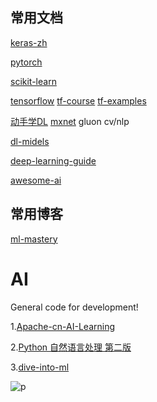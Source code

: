 ## 常用文档

[keras-zh](https://keras.io/zh/)

[pytorch](https://pytorch.apachecn.org/docs/1.0/#/)

[scikit-learn](https://sklearn.apachecn.org/)

[tensorflow](https://tensorflow.juejin.im/get_started/)  [tf-course](https://github.com/machinelearningmindset/TensorFlow-Course) [tf-examples](https://github.com/aymericdamien/TensorFlow-Examples)

[动手学DL](https://zh.gluon.ai/index.html) [mxnet](http://mxnet.incubator.apache.org/)  gluon cv/nlp

[dl-midels](https://github.com/rasbt/deeplearning-models)

[deep-learning-guide](https://github.com/sannykim/deep-learning-guide)

[awesome-ai](https://github.com/owainlewis/awesome-artificial-intelligence)


## 常用博客

[ml-mastery](https://machinelearningmastery.com/)


# AI
General code for development!

1.[Apache-cn-AI-Learning](https://github.com/apachecn/AiLearning)

2.[Python 自然语言处理 第二版](https://usyiyi.github.io/nlp-py-2e-zh/)

3.[dive-into-ml](https://github.com/hangtwenty/dive-into-machine-learning)





![p](https://img2018.cnblogs.com/blog/1011838/201812/1011838-20181220213410538-162102529.png)



